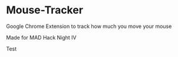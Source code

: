 # Mouse-Tracker
Google Chrome Extension to track how much you move your mouse

Made for MAD Hack Night IV

Test
